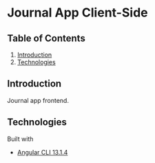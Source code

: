 # Journal App Client-Side
## Table of Contents
1. [Introduction](#introduction)
2. [Technologies](#technologies)


## Introduction

Journal app frontend.


## Technologies

Built with
- [Angular CLI 13.1.4](https://angular.io/docs)